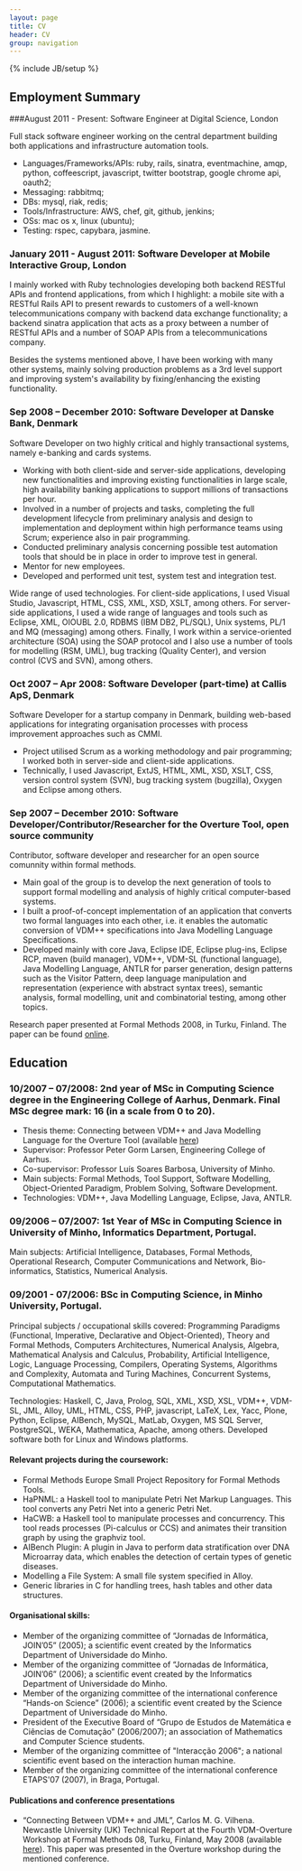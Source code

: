 ```yaml
---
layout: page
title: CV
header: CV
group: navigation
---
```

{% include JB/setup %}

## Employment Summary

###August 2011 - Present: Software Engineer at Digital Science, London

Full stack software engineer working on the central department building both applications and infrastructure automation tools.

- Languages/Frameworks/APIs: ruby, rails, sinatra, eventmachine, amqp, python, coffeescript, javascript, twitter bootstrap, google chrome api, oauth2;
- Messaging: rabbitmq;
- DBs: mysql, riak, redis;
- Tools/Infrastructure: AWS, chef, git, github, jenkins;
- OSs: mac os x, linux (ubuntu);
- Testing: rspec, capybara, jasmine.

### January 2011 - August 2011: Software Developer at Mobile Interactive Group, London

I mainly worked with Ruby technologies developing both backend RESTful APIs and frontend applications, from which I highlight: a mobile site with a RESTful Rails API to present rewards to customers of a well-known telecommunications company with backend data exchange functionality; a backend sinatra application that acts as a proxy between a number of RESTful APIs and a number of SOAP APIs from a telecommunications company.

Besides the systems mentioned above, I have been working with many other systems, mainly solving production problems as a 3rd level support and improving system's availability by fixing/enhancing the existing functionality.

### Sep 2008 – December 2010: Software Developer at Danske Bank, Denmark

Software Developer on two highly critical and highly transactional systems, namely e-banking and cards systems.

- Working with both client-side and server-side applications, developing new functionalities and improving existing functionalities in large scale, high availability banking applications to support millions of transactions per hour.
- Involved in a number of projects and tasks, completing the full development lifecycle from preliminary analysis and design to implementation and deployment within high performance teams using Scrum; experience also in pair programming.
- Conducted preliminary analysis concerning possible test automation tools that should be in place in order to improve test in general.
- Mentor for new employees.
- Developed and performed unit test, system test and integration test.

Wide range of used technologies. For client-side applications, I used Visual Studio, Javascript, HTML, CSS, XML, XSD, XSLT, among others. For server-side applications, I used a wide range of languages and tools such as Eclipse, XML, OIOUBL 2.0, RDBMS (IBM DB2, PL/SQL), Unix systems, PL/1 and MQ (messaging) among others. Finally, I work within a service-oriented architecture (SOA) using the SOAP protocol and I also use a number of tools for modelling (RSM, UML), bug tracking (Quality Center), and version control (CVS and SVN), among others.

### Oct 2007 – Apr 2008: Software Developer (part-time) at Callis ApS, Denmark

Software Developer for a startup company in Denmark, building web-based applications for integrating organisation processes with process improvement approaches such as CMMI.

- Project utilised Scrum as a working methodology and pair programming; I worked both in server-side and client-side applications.
- Technically, I used Javascript, ExtJS, HTML, XML, XSD, XSLT, CSS, version control system (SVN), bug tracking system (bugzilla), Oxygen and Eclipse among others.

### Sep 2007 – December 2010: Software Developer/Contributor/Researcher for the Overture Tool, open source community

Contributor, software developer and researcher for an open source comunnity within formal methods.

- Main goal of the group is to develop the next generation of tools to support formal modelling and analysis of highly critical computer-based systems.
- I built a proof-of-concept implementation of an application that converts two formal languages into each other, i.e. it enables the automatic conversion of VDM++ specifications into Java Modelling Language Specifications.
- Developed mainly with core Java, Eclipse IDE, Eclipse plug-ins, Eclipse RCP, maven (build manager), VDM++, VDM-SL (functional language), Java Modelling Language, ANTLR for parser generation, design patterns such as the Visitor Pattern, deep language manipulation and representation (experience with abstract syntax trees), semantic analysis, formal modelling, unit and combinatorial testing, among other topics.

Research paper presented at Formal Methods 2008, in Turku, Finland. The paper can be found [online](http://www.cs.ncl.ac.uk/publications/trs/papers/1099.pdf).

## Education

### 10/2007 – 07/2008: 2nd year of MSc in Computing Science degree in the Engineering College of Aarhus, Denmark. Final MSc degree mark: 16 (in a scale from 0 to 20).

- Thesis theme: Connecting between VDM++ and Java Modelling Language for the Overture Tool (available [here](http://www.overturetool.org/twiki/pub/Main/OverturePublications/ConnectingVDMppJML.pdf"))
- Supervisor: Professor Peter Gorm Larsen, Engineering College of Aarhus.
- Co-supervisor: Professor Luís Soares Barbosa, University of Minho.
- Main subjects: Formal Methods, Tool Support, Software Modelling, Object-Oriented Paradigm, Problem Solving, Software Development.
- Technologies: VDM++, Java Modelling Language, Eclipse, Java, ANTLR.

### 09/2006 – 07/2007: 1st Year of MSc in Computing Science in University of Minho, Informatics Department, Portugal.

Main subjects: Artificial Intelligence, Databases, Formal Methods, Operational Research, Computer Communications and Network, Bio-informatics, Statistics, Numerical Analysis.

### 09/2001 - 07/2006: BSc in Computing Science, in Minho University, Portugal.

Principal subjects / occupational skills covered: Programming Paradigms (Functional, Imperative, Declarative and Object-Oriented), Theory and Formal Methods, Computers Architectures, Numerical Analysis, Algebra, Mathematical Analysis and Calculus, Probability, Artificial Intelligence, Logic, Language Processing, Compilers, Operating Systems, Algorithms and Complexity, Automata and Turing Machines, Concurrent Systems, Computational Mathematics.

Technologies: Haskell, C, Java, Prolog, SQL, XML, XSD, XSL, VDM++, VDM-SL, JML, Alloy, UML, HTML, CSS, PHP, javascript, LaTeX, Lex, Yacc, Plone, Python, Eclipse, AIBench, MySQL, MatLab, Oxygen, MS SQL Server, PostgreSQL, WEKA, Mathematica, Apache, among others. Developed software both for Linux and Windows platforms.

#### Relevant projects during the coursework:

- Formal Methods Europe Small Project Repository for Formal Methods Tools.
- HaPNML: a Haskell tool to manipulate Petri Net Markup Languages. This tool converts any Petri Net into a generic Petri Net.
- HaCWB: a Haskell tool to manipulate processes and concurrency. This tool reads processes (Pi-calculus or CCS) and animates their transition graph by using the graphviz tool.
- AIBench Plugin: A plugin in Java to perform data stratification over DNA Microarray data, which enables the detection of certain types of genetic diseases.
- Modelling a File System: A small file system specified in Alloy.
- Generic libraries in C for handling trees, hash tables and other data structures.

#### Organisational skills:

- Member of the organizing committee of “Jornadas de Informática, JOIN’05” (2005); a scientific event created by the Informatics Department of Universidade do Minho.
- Member of the organizing committee of “Jornadas de Informática, JOIN’06” (2006); a scientific event created by the Informatics Department of Universidade do Minho.
- Member of the organizing committee of the international conference “Hands-on Science” (2006); a scientific event created by the Science Department of Universidade do Minho.
- President of the Executive Board of “Grupo de Estudos de Matemática e Ciências de Comutação” (2006/2007); an association of Mathematics and Computer Science students.
- Member of the organizing committee of "Interacção 2006"; a national scientific event based on the interaction human machine.
- Member of the organizing committee of the international conference ETAPS'07 (2007), in Braga, Portugal.

#### Publications and conference presentations
- “Connecting Between VDM++ and JML”, Carlos M. G. Vilhena. Newcastle University (UK) Technical Report at the Fourth VDM-Overture Workshop at Formal Methods 08, Turku, Finland, May 2008 (available [here](http://www.cs.ncl.ac.uk/publications/trs/papers/1099.pdf)). This paper was presented in the Overture workshop during the mentioned conference.

